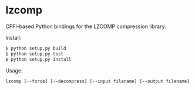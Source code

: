 # lzcomp

CFFI-based Python bindings for the LZCOMP compression library.

Install:
```bash
$ python setup.py build
$ python setup.py test
$ python setup.py install
```

Usage:
```
lzcomp [--force] [--decompress] [--input filename] [--output filename]
```
